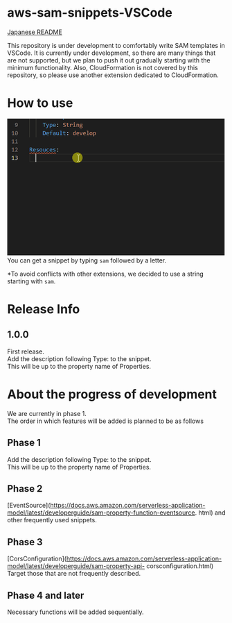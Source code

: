 # aws-sam-snippets-VSCode

[Japanese README](README_ja.md)

This repository is under development to comfortably write SAM templates in VSCode.
It is currently under development, so there are many things that are not supported, but we plan to push it out gradually starting with the minimum functionality.
Also, CloudFormation is not covered by this repository, so please use another extension dedicated to CloudFormation.

# How to use

![use-sample.gif](images/use-sample.gif)  
You can get a snippet by typing `sam` followed by a letter.

\*To avoid conflicts with other extensions, we decided to use a string starting with `sam`.

# Release Info

## 1.0.0

First release.  
Add the description following Type: to the snippet.  
This will be up to the property name of Properties.

# About the progress of development

We are currently in phase 1.  
The order in which features will be added is planned to be as follows

## Phase 1

Add the description following Type: to the snippet.  
This will be up to the property name of Properties.

## Phase 2

[EventSource](https://docs.aws.amazon.com/serverless-application-model/latest/developerguide/sam-property-function-eventsource. html) and other frequently used snippets.

## Phase 3

[CorsConfiguration](https://docs.aws.amazon.com/serverless-application-model/latest/developerguide/sam-property-api- corsconfiguration.html) Target those that are not frequently described.

## Phase 4 and later

Necessary functions will be added sequentially.
